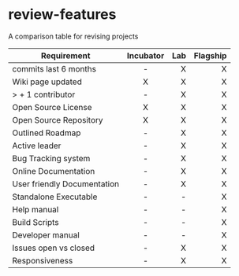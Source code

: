 # review-features
A comparison table for revising projects

| Requirement   |      Incubator     |  Lab | Flagship |
|---------------|:------------------:|-----:|---------:|
| commits last 6 months|  - | X | X |
| Wiki page updated | X | X | X |
| > + 1 contributor | - | X | X |
| Open Source License | X | X | X |
| Open Source Repository  | X | X | X |
| Outlined Roadmap  | - | X | X |
| Active leader  | - | X | X |
| Bug Tracking system  | - | X | X |
| Online Documentation  | - | X | X |
| User friendly Documentation  | - | X | X |
| Standalone Executable  | - | - | X |
| Help manual  | - | - | X |
| Build Scripts  | - | - | X |
| Developer manual  | - | - | X |
| Issues open vs closed  | - | X | X |
| Responsiveness  | - | X | X |
